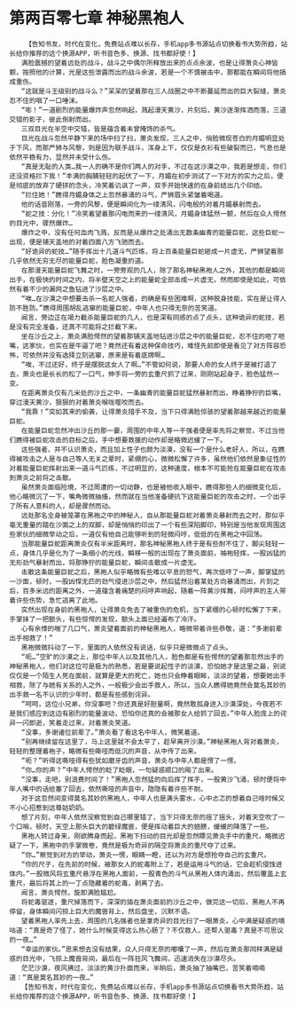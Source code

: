 # 第两百零七章 神秘黑袍人
        【告知书友，时代在变化，免费站点难以长存，手机app多书源站点切换看书大势所趋，站长给你推荐的这个换源APP，听书音色多、换源、找书都好使！】
       满脸震撼的望着远处的战斗，战斗之中偶尔所释放出来的点点余波，也是让得萧炎心神皆颤，按照他的计算，光是这些泄露而出的战斗余波，若是一个不慎被击中，那都能在瞬间将他搞成重伤。
       “这就是斗王级别的战斗么？”呆呆的望着那在三人战圈之中不断蔓延而出的巨大裂缝，萧炎忍不住的咽了一口唾沫。
       “嘭！”一道剧烈的能量爆炸声忽然响起，溅起漫天黄沙，片刻后，黄沙逐渐挥洒而落，三道交错的影子，彼此倒射而出。
       三双目光在半空中交错，皆是蕴含着未曾掩饰的杀气。
       目光在战斗忽然平静下来的场中扫了扫，萧炎发现，三人之中，俏脸微现苍白的月媚明显处于下风，而那严狮与风黎，则是因为联手战斗，浑身上下，仅仅是衣衫有些破裂而已，气息也是依然平稳有力，显然并未受什么伤。
       “真是无耻的人类…我一人的确不是你们两人的对手，不过在这沙漠之中，我若是想走，你们还没资格拦下我！”丰满的胸脯轻轻的起伏了一下，月媚在初步测试了一下对方的实力之后，便是彻底的放弃了硬拼的念头，冷笑着讥讽了一声，双手开始快速的在身前结出几个印结。
       “拦住她！”瞧得月媚身体之上忽然暴涌的斗气，严狮眉头紧皱着喝道。
       他的话音刚落，一旁的风黎，便是瞬间化为一缕清风，闪电般的对着月媚暴射而去。
       “蛇之技：分化！”冷笑着望着那闪电而来的一缕清风，月媚身体猛然一颤，然后在众人愕然的目光中，骤然爆炸…
       爆炸之中，没有任何血肉飞溅，反而是从爆炸之处涌出无数条幽青的能量巨蛇，这些巨蛇一出现，便是铺天盖地的对着四面八方飞驰而去。
       “好诡异的蛇技…”随手挥出十几道斗气匹练，将上百条能量巨蛇砸成一片虚无，严狮望着那几乎依然无穷无尽的能量巨蛇，脸色凝重的道。
       在那漫天能量巨蛇飞舞之时，一旁旁观的几人，除了那名神秘黑袍人之外，其他的都是瞬间出手，在极快的时间之内，将半壁天空之上的能量蛇全部击成一片虚无，然而即使是如此，可依然有着不少的漏网之鱼钻进了沙层之中。
       “唉…在沙漠之中想要击杀一名蛇人强者，的确是有些困难啊，这种脱身技能，实在是让得人防不胜防。”瞧得周围胡乱逃窜的能量巨蛇，中年人也只得无奈的苦笑道。
       闻言，旁边正在竭力截杀能量巨蛇的几人，也是深有同感的点了点头，这种诡异的蛇技，若是没有完全准备，还真不可能将之拦截下来。
       坐在沙丘之上，萧炎满脸愕然的望着那铺天盖地钻进沙层之中的能量巨蛇，忍不住的咂了咂嘴，这家伙，也实在是牛逼了吧？竟然还有着这种保命技巧，难怪先前即使是看见了对方阵容恐怖，可依然并没有选择立刻逃窜，原来是有着底牌啊…
       “唉，不过还好，终于是摆脱这女人了啊…”不管如何说，那要人命的女人终于是被打退了去，萧炎也是长长的松了一口气，伸手将一旁的玄重尺抓了过来，刚刚站起身子，脸色猛然一变。
       在距离萧炎仅有几米处的沙丘之中，一条幽青的能量巨蛇猛然暴射而出，睁着狰狞的巨嘴，穿过漫天黄沙，狠狠的对着萧炎喉咙噬咬而去。
       “我靠！”突如其来的偷袭，让得萧炎措手不及，当下只得满脸惊骇的望着那越来越近的能量巨蛇。
       在能量巨蛇忽然冲出沙丘的那一霎，周围的中年人等一干强者便是率先将之察觉，不过当他们瞧得被巨蛇攻击的目标之后，手中想要救援的动作却是略微迟缓了一下。
       这些强者，并不认识萧炎，而且加上性子也颇为淡漠，没有一个是什么老好人，所以，在瞧得被攻击之人是与自己等人无关之辈时，紧绷的心，微微松懈了许多，虽然他们依然是象征性的对着能量巨蛇挥射出来一道斗气匹练，不过明显的，这种速度，根本不可能抢在能量巨蛇在攻击到萧炎之前将之击散。
       虽然萧炎面临险境，不过周遭的一切动静，也是被他收入眼中，瞧得那些人的细微变化后，他心略微沉了一下，嘴角微微抽搐，然而就在当他准备硬抗下这能量巨蛇的攻击之时，一个出乎了所有人意料的人，却是骤然而动。
       远处那名全身被笼罩在黑袍之中的神秘人，自从那能量巨蛇对着萧炎暴射而去之时，那似乎毫无重量的踏在沙面之上的双脚，却是悄悄的印出了一个有些深陷脚印，特别是当他发现周围这些家伙的细微举动之后，一道仅有他自己能够听到的轻微闷哼，低低的在黑袍之中回荡。
       当那能量巨蛇距离萧炎仅有半米距离时，那名神秘黑袍人终于是有些耐不住了，脚尖轻轻一点，身体几乎是化为了一条细小的光线，瞬移一般的出现在了萧炎面前，袖袍轻挥，一股凶猛的无形劲气暴射而出，将那狰狞的能量巨蛇，瞬间击散成一片虚无。
       击散这条能量巨蛇之后，黑袍人似乎略微有些难以平息的怒气，再次低哼了一声，脚掌猛的一沙面，顿时，一股凶悍无匹的劲气侵进沙层之中，然后猛然沿着某处方向暴涌而出，片刻之后，百多米远的距离之外，一道蕴含着痛楚的闷哼声响起，随着一阵黄沙挥舞，闷哼声的主人带着许些伤势，急忙逃离了此地。
       突然出现在身前的黑袍人，让得萧炎免去了被重伤的危机，当下紧绷的心顿时松懈了下来，手掌抹了一把额头，有些惊愕的发现，额头上面已经遍布了冷汗。
       心有余悸的喘了几口气，萧炎望着面前的神秘黑袍人，略微带着许些恭敬，道：“多谢前辈出手相救了！”
       黑袍微微抖动了一下，里面的人依然没有说话，似乎只是微微点了点头。
       “呃…”空旷的沙漠之上，那位中年人以及其他几人，脸色都是有些愕然的望着那忽然出手的神秘黑袍人，他们对这位可是极为的熟悉，若是要说起性子的淡漠，恐怕她才是这里之最，别说仅仅是一个陌生人死在面前，就算是更大的死亡，她也只会睁着眼眸，淡淡的望着，想要她出手相救，除了与她有关系的人之外，一般极少会出手救人，所以，当众人瞧得她竟然会莫名其妙的出手救一名不认识的少年时，都是有些感到诧异。
       “呵呵，这位小兄弟，你没事吧？你还真是好胆量啊，竟然敢孤身进入沙漠深处，今夜若不是我们感应到这边有剧烈的能量波动，恐怕你还真的会被那女人给抓了回去。”中年人脸庞上的诧异一闪即逝，笑着走过来，对着萧炎笑道。
       “没事，多谢诸位前辈了。”萧炎看了看这名中年人，微笑着道。
       “别再继续留在这里了，马上这里就不会太平了，趁早离开沙漠。”神秘黑袍人背对着萧炎，轻轻的整理着袍子，略微有些嘶哑而低沉的声音，从中传了出来。
       “呃？”听得这嘶哑得有些犹如磨牙齿的声音，萧炎与中年人都是愣了一愣。
       “你…你的声？”中年人愕然的眨了眨眼，一句疑惑顺口的飚了出来。
       “没事，走吧，别浪费时间了！”黑袍人忽然猛的向后挥了挥手，一股黄沙飞涌，顿时便将中年人嘴中的话给塞了回去，依然嘶哑的声音中，隐隐有着许些不耐。
       对于这忽然间变得莫名其妙的黑袍人，中年人也是满头雾水，心中忐忑的想着自己啥时候又不小心招惹到这尊姑奶奶。
       想了片刻，中年人依然没察觉到自己哪里错了，当下只得无奈的摇了摇头，对着天空吹了一个口哨，顿时，天空上那头巨大的碧绿魔兽，便是挥动着巨大的翅膀，缓缓的降落了一些。
       黑袍人转过身来，刚欲腾身而起，黑袍下扫动的目光却是忽然瞟见萧炎手中的重尺，略微迟疑了一下，黑袍中的手掌微卷，竟然是极为奇异的隔空将萧炎的重尺夺了过来。
       “你…”察觉到对方的举动，萧炎一愣，眼睛一瞪，还以为对方是想抢夺自己的玄重尺。
       “你的尺子，在先前的时候，被那女人的蛇毒附上了，若是运用斗气的话，它会趁机侵蚀进体内。”一股微风将玄重尺悬浮在黑袍人面前，一股青色的斗气从黑袍人体内涌出，然后覆盖上玄重尺，最后将其上的一丁点隐藏着的蛇毒，剥离了去。
       闻言，萧炎愕然，旋即满脸尴尬。
       将蛇毒驱逐，重尺掉落而下，深深的插在萧炎面前的沙丘之中，做完这一切后，黑袍人不再停留，身体瞬间闪掠上巨大的魔兽背上，然后盘坐，沉默不语。
       望着黑袍人率先上去，周围的几名强者也是拿奇异的目光扫了一眼萧炎，心中满是疑惑的嘀咕道：“真是奇了怪了，她什么时候变得这么热心肠了？不仅救人，还帮人驱毒？真是不可思议的一夜…”
       “幸运的家伙。”思来想去没有结果，众人只得无奈的嘟囔了一声，然后在萧炎那同样满是疑惑的目光中，飞掠上魔兽背间，最后在一阵狂风飞舞间，迅速消失在沙漠尽头。
       茫茫沙漠，夜风拂过，淡淡的黄沙扑面而来，半晌后，萧炎抽了抽嘴巴，苦笑着喃喃道：“真是莫名其妙的一夜…”
       【告知书友，时代在变化，免费站点难以长存，手机app多书源站点切换看书大势所趋，站长给你推荐的这个换源APP，听书音色多、换源、找书都好使！】